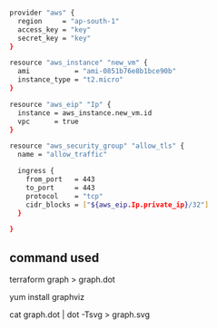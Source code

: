 
```sh

provider "aws" {
  region     = "ap-south-1"
  access_key = "key"
  secret_key = "key"
}

resource "aws_instance" "new_vm" {
  ami           = "ami-0851b76e8b1bce90b"
  instance_type = "t2.micro"
}

resource "aws_eip" "Ip" {
  instance = aws_instance.new_vm.id
  vpc      = true
}

resource "aws_security_group" "allow_tls" {
  name = "allow_traffic"

  ingress {
    from_port   = 443
    to_port     = 443
    protocol    = "tcp"
    cidr_blocks = ["${aws_eip.Ip.private_ip}/32"]
  }

}
``` 

## command used 
terraform graph > graph.dot

yum install graphviz

cat graph.dot | dot -Tsvg > graph.svg
